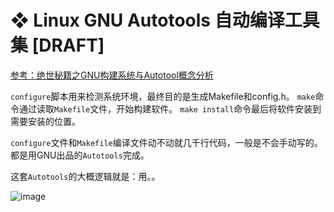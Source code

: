 # ❖ Linux GNU Autotools 自动编译工具集 [DRAFT]

[参考：绝世秘籍之GNU构建系统与Autotool概念分析](https://www.linuxprobe.com/system-gnu-autotool.html)

`configure`脚本用来检测系统环境，最终目的是生成Makefile和config.h。
`make`命令通过读取`Makefile`文件，开始构建软件。
`make install`命令最后将软件安装到需要安装的位置。

`configure`文件和`Makefile`编译文件动不动就几千行代码，一般是不会手动写的。都是用GNU出品的`Autotools`完成。

这套`Autotools`的大概逻辑就是：用。。


![image](https://user-images.githubusercontent.com/14041622/49708111-2a862480-fc69-11e8-9b11-ec3c3941e455.png)

